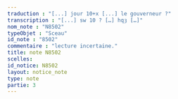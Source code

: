 ```yaml
---
traduction : "[...] jour 10+x [...] le gouverneur ?"
transcription : "[...] sw 10 ? […] hqȝ […]"
nom_note : "N8502"
typeObjet : "Sceau"
id_note : "8502"
commentaire : "lecture incertaine."
title: note N8502
scelles: 
id_notice: N8502
layout: notice_note
type: note
partie: 3
---
```

